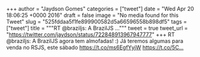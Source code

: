 
+++
author = "Jaydson Gomes"
categories = ["tweet"]
date = "Wed Apr 20 18:06:25 +0000 2016"
draft = false
image = "No media found for this Tweet"
slug = "525fddaa5f1fe899900582d5a66596558b898df5"
tags = ["tweet"]
title = """RT @braziljs: A BrazilJS ..."""
tweet = true
tweet_url = "https://twitter.com/jaydson/status/722848913967947777"
+++
RT @braziljs: A BrazilJS agora tem almofadas! :) Já teremos algumas para venda no RSJS, este sábado
https://t.co/ms6EgfYyjW https://t.co/5C…
